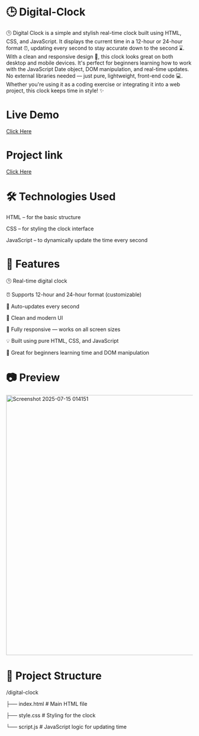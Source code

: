 # 🕒 Digital-Clock
🕒 Digital Clock is a simple and stylish real-time clock built using HTML, CSS, and JavaScript. It displays the current time in a 12-hour or 24-hour format ⏰, updating every second to stay accurate down to the second ⌛. With a clean and responsive design 📱, this clock looks great on both desktop and mobile devices. It's perfect for beginners learning how to work with the JavaScript Date object, DOM manipulation, and real-time updates. No external libraries needed — just pure, lightweight, front-end code 💻. Whether you're using it as a coding exercise or integrating it into a web project, this clock keeps time in style! ✨

# Live Demo
[Click Here](https://barsha20061001.github.io/Digital-Clock/)

# Project link
[Click Here](https://stackblitz.com/edit/stackblitz-starters-vpyjvxaw?file=clock.js)

# 🛠️ Technologies Used
HTML – for the basic structure

CSS – for styling the clock interface

JavaScript – to dynamically update the time every second

# 🚀 Features

🕒 Real-time digital clock

⏰ Supports 12-hour and 24-hour format (customizable)

🔄 Auto-updates every second

🎨 Clean and modern UI

📱 Fully responsive — works on all screen sizes

💡 Built using pure HTML, CSS, and JavaScript

🧠 Great for beginners learning time and DOM manipulation

# 📷 Preview

   <img width="1571" height="703" alt="Screenshot 2025-07-15 014151" src="https://github.com/user-attachments/assets/c12cd33e-d1b4-4fe7-9a1c-932b60b28475" />


#  📂 Project Structure

/digital-clock

├── index.html      # Main HTML file

├── style.css       # Styling for the clock

└── script.js       # JavaScript logic for updating time


